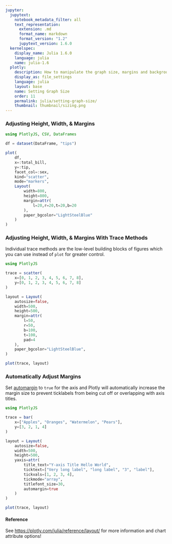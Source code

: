```yaml
---
jupyter:
  jupytext:
    notebook_metadata_filter: all
    text_representation:
      extension: .md
      format_name: markdown
      format_version: "1.2"
      jupytext_version: 1.6.0
  kernelspec:
    display_name: Julia 1.6.0
    language: julia
    name: julia-1.6
  plotly:
    description: How to manipulate the graph size, margins and background color.
    display_as: file_settings
    language: julia
    layout: base
    name: Setting Graph Size
    order: 11
    permalink: julia/setting-graph-size/
    thumbnail: thumbnail/sizing.png
---
```


### Adjusting Height, Width, & Margins

```julia
using PlotlyJS, CSV, DataFrames

df = dataset(DataFrame, "tips")

plot(
    df,
    x=:total_bill,
    y=:tip,
    facet_col=:sex,
    kind="scatter",
    mode="markers",
    Layout(
        width=800,
        height=800,
        margin=attr(
            l=20,r=20,t=20,b=20
        ),
        paper_bgcolor="LightSteelBlue"
    )
)
```

### Adjusting Height, Width, & Margins With Trace Methods

Individual trace methods are the low-level building blocks of figures which you can use instead of `plot` for greater control.

```julia
using PlotlyJS

trace = scatter(
    x=[0, 1, 2, 3, 4, 5, 6, 7, 8],
    y=[0, 1, 2, 3, 4, 5, 6, 7, 8]
)

layout = Layout(
    autosize=false,
    width=500,
    height=500,
    margin=attr(
        l=50,
        r=50,
        b=100,
        t=100,
        pad=4
    ),
    paper_bgcolor="LightSteelBlue",
)

plot(trace, layout)
```

### Automatically Adjust Margins

Set [automargin](https://plotly.com/julia/reference/layout/xaxis/#layout-xaxis-automargin) to `true` for the axis and Plotly will automatically increase the margin size to prevent ticklabels from being cut off or overlapping with axis titles.

```julia
using PlotlyJS

trace = bar(
    x=["Apples", "Oranges", "Watermelon", "Pears"],
    y=[3, 2, 1, 4]
)

layout = Layout(
    autosize=false,
    width=500,
    height=500,
    yaxis=attr(
        title_text="Y-axis Title Hello World",
        ticktext=["Very long label", "long label", "3", "label"],
        tickvals=[1, 2, 3, 4],
        tickmode="array",
        titlefont_size=30,
        automargin=true
    )
)

plot(trace, layout)
```

#### Reference

See https://plotly.com/julia/reference/layout/ for more information and chart attribute options!
